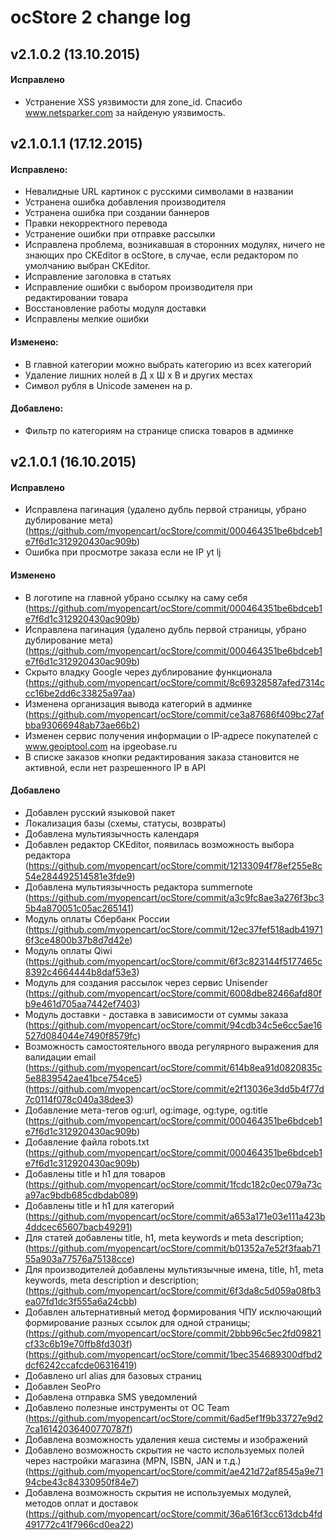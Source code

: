 # ocStore 2 change log

## v2.1.0.2 (13.10.2015)
#### Исправлено
* Устранение XSS уязвимости для zone_id. Спасибо www.netsparker.com за найденую уязвимость.

## v2.1.0.1.1 (17.12.2015)
#### Исправлено:
* Невалидные URL картинок с русскими символами в названии
* Устранена ошибка добавления производителя
* Устранена ошибка при создании баннеров
* Правки некорректного перевода
* Устранение ошибки при отправке рассылки 
* Исправлена проблема, возникавшая в сторонних модулях, ничего не знающих про CKEditor в ocStore, в случае, если редактором по умолчанию выбран CKEditor.
* Исправление заголовка в статьях
* Исправление ошибки с выбором производителя при редактировании товара
* Восстановление работы модуля доставки
* Исправлены мелкие ошибки
 
#### Изменено:
* В  главной категории можно выбрать категорию из всех категорий
* Удаление лишних нолей в Д x Ш x В и других местах 
* Символ рубля в Unicode заменен на р.
 
#### Добавлено:
* Фильтр по категориям на странице списка товаров в админке


## v2.1.0.1 (16.10.2015)
#### Исправлено
* Исправлена пагинация (удалено дубль первой страницы, убрано дублирование мета) (https://github.com/myopencart/ocStore/commit/000464351be6bdceb1e7f6d1c312920430ac909b)
* Ошибка при просмотре заказа если не IP yt lj

#### Изменено
* В логотипе на главной убрано ссылку на саму себя (https://github.com/myopencart/ocStore/commit/000464351be6bdceb1e7f6d1c312920430ac909b)
* Исправлена пагинация (удалено дубль первой страницы, убрано дублирование мета) (https://github.com/myopencart/ocStore/commit/000464351be6bdceb1e7f6d1c312920430ac909b)
* Скрыто владку Google через дублирование функционала (https://github.com/myopencart/ocStore/commit/8c69328587afed7314ccc16be2dd6c33825a97aa)
* Изменена организация вывода категорий в админке (https://github.com/myopencart/ocStore/commit/ce3a87686f409bc27afbba93066948ab73ae66b2)
* Изменен сервис получения информации о IP-адресе покупателей с www.geoiptool.com на ipgeobase.ru
* В списке заказов кнопки редактирования заказа становится не активной, если нет разрешенного IP в API

#### Добавлено
* Добавлен русский языковой пакет
* Локализация базы (схемы, статусы, возвраты)
* Добавлена мультиязычность календаря
* Добавлен редактор CKEditor, появилась возможность выбора редактора (https://github.com/myopencart/ocStore/commit/12133094f78ef255e8c54e284492514581e3fde9)
* Добавлена мультиязычность редактора summernote (https://github.com/myopencart/ocStore/commit/a3c9fc8ae3a276f3bc35b4a870051c05ac265141)
* Модуль оплаты Сбербанк России (https://github.com/myopencart/ocStore/commit/12ec37fef518adb419716f3ce4800b37b8d7d42e)
* Модуль оплаты Qiwi (https://github.com/myopencart/ocStore/commit/6f3c823144f5177465c8392c4664444b8daf53e3)
* Модуль для создания рассылок через сервис Unisender (https://github.com/myopencart/ocStore/commit/6008dbe82466afd80fb9e461d705aa7442ef7403)
* Модуль доставки - доставка в зависимости от суммы заказа (https://github.com/myopencart/ocStore/commit/94cdb34c5e6cc5ae16527d084044e7490f8579fc)
* Возможность самостоятельного ввода регулярного выражения для валидации email (https://github.com/myopencart/ocStore/commit/614b8ea91d0820835c5e8839542ae41bce754ce5) (https://github.com/myopencart/ocStore/commit/e2f13036e3dd5b4f77d7c0114f078c040a38dee3)
* Добавление мета-тегов og:url, og:image, og:type, og:title (https://github.com/myopencart/ocStore/commit/000464351be6bdceb1e7f6d1c312920430ac909b)
* Добавление файла robots.txt (https://github.com/myopencart/ocStore/commit/000464351be6bdceb1e7f6d1c312920430ac909b)
* Добавлены title и h1 для товаров (https://github.com/myopencart/ocStore/commit/1fcdc182c0ec079a73ca97ac9bdb685cdbdab089)
* Добавлены title и h1 для категорий (https://github.com/myopencart/ocStore/commit/a653a171e03e111a423b4ddcec65607bacb49291)
* Для статей добавлены title, h1, meta keywords и meta description; (https://github.com/myopencart/ocStore/commit/b01352a7e52f3faab7155a903a77576a75138cce)
* Для производителей добавлены мультиязычные имена, title, h1, meta keywords, meta description и description; (https://github.com/myopencart/ocStore/commit/6f3da8c5d059a08fb3ea07fd1dc3f555a6a24cbb)
* Добавлен альтернативный метод формирования ЧПУ исключающий формирование разных ссылок для одной страницы; (https://github.com/myopencart/ocStore/commit/2bbb96c5ec2fd09821cf33c6b19e70ffb8fd303f) (https://github.com/myopencart/ocStore/commit/1bec354689300dfbd2dcf6242ccafcde06316419)
* Добавлено url alias для базовых страниц
* Добавлен SeoPro
* Добавлена отправка SMS уведомлений
* Добавлено полезные инструменты от OC Team (https://github.com/myopencart/ocStore/commit/6ad5ef1f9b33727e9d27ca16142036400770787f)
* Добавлена возможность удаления кеша системы и изображений
* Добавлено возможность скрытия не часто используемых полей через настройки магазина (MPN, ISBN, JAN и т.д.) (https://github.com/myopencart/ocStore/commit/ae421d72af8545a9e7194cbe43c84330950f84e7)
* Добавлена возможность скрытия не используемых модулей, методов оплат и доставок (https://github.com/myopencart/ocStore/commit/36a616f3cc613dcb4fd491772c41f7966cd0ea22)